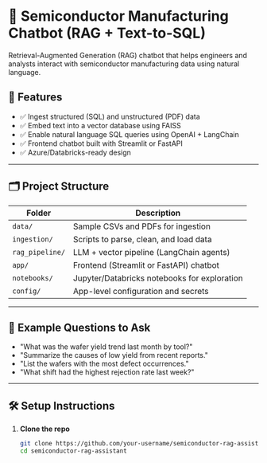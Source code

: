 # 🧠 Semiconductor Manufacturing Chatbot (RAG + Text-to-SQL)

Retrieval-Augmented Generation (RAG) chatbot that helps engineers and analysts interact with semiconductor manufacturing data using natural language.

## 🚀 Features

- ✅ Ingest structured (SQL) and unstructured (PDF) data
- ✅ Embed text into a vector database using FAISS
- ✅ Enable natural language SQL queries using OpenAI + LangChain
- ✅ Frontend chatbot built with Streamlit or FastAPI
- ✅ Azure/Databricks-ready design

---

## 🗂️ Project Structure

| Folder | Description |
|--------|-------------|
| `data/` | Sample CSVs and PDFs for ingestion |
| `ingestion/` | Scripts to parse, clean, and load data |
| `rag_pipeline/` | LLM + vector pipeline (LangChain agents) |
| `app/` | Frontend (Streamlit or FastAPI) chatbot |
| `notebooks/` | Jupyter/Databricks notebooks for exploration |
| `config/` | App-level configuration and secrets |

---

## 🧪 Example Questions to Ask

- "What was the wafer yield trend last month by tool?"
- "Summarize the causes of low yield from recent reports."
- "List the wafers with the most defect occurrences."
- "What shift had the highest rejection rate last week?"

---

## 🛠️ Setup Instructions

1. **Clone the repo**  
   ```bash
   git clone https://github.com/your-username/semiconductor-rag-assistant.git
   cd semiconductor-rag-assistant
